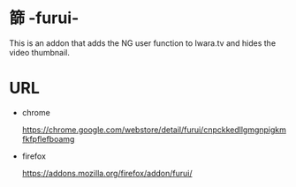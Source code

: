 # 篩 -furui-

This is an addon that adds the NG user function to Iwara.tv and hides the video thumbnail.

# URL

- chrome

  https://chrome.google.com/webstore/detail/furui/cnpckkedllgmgnpigkmfkfpflefboamg

- firefox

  https://addons.mozilla.org/firefox/addon/furui/
